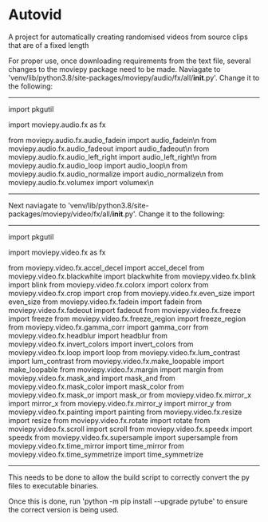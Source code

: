 # Autovid
A project for automatically creating randomised videos from source clips that are of a fixed length

For proper use, once downloading requirements from the text file, several changes to the moviepy package need to be made.
Naviagate to 'venv/lib/python3.8/site-packages/moviepy/audio/fx/all/__init__.py'. Change it to the following:

------------------------------------------------------------------------------------------------------------------------------
import pkgutil

import moviepy.audio.fx as fx

from moviepy.audio.fx.audio_fadein import audio_fadein\n
from moviepy.audio.fx.audio_fadeout import audio_fadeout\n
from moviepy.audio.fx.audio_left_right import audio_left_right\n
from moviepy.audio.fx.audio_loop import audio_loop\n
from moviepy.audio.fx.audio_normalize import audio_normalize\n
from moviepy.audio.fx.volumex import volumex\n

------------------------------------------------------------------------------------------------------------------------------

Next naviagate to 'venv/lib/python3.8/site-packages/moviepy/video/fx/all/__init__.py'. Change it to the following:

------------------------------------------------------------------------------------------------------------------------------
import pkgutil

import moviepy.video.fx as fx

from moviepy.video.fx.accel_decel import accel_decel
from moviepy.video.fx.blackwhite import blackwhite
from moviepy.video.fx.blink import blink
from moviepy.video.fx.colorx import colorx
from moviepy.video.fx.crop import crop
from moviepy.video.fx.even_size import even_size
from moviepy.video.fx.fadein import fadein
from moviepy.video.fx.fadeout import fadeout
from moviepy.video.fx.freeze import freeze
from moviepy.video.fx.freeze_region import freeze_region
from moviepy.video.fx.gamma_corr import gamma_corr
from moviepy.video.fx.headblur import headblur
from moviepy.video.fx.invert_colors import invert_colors
from moviepy.video.fx.loop import loop
from moviepy.video.fx.lum_contrast import lum_contrast
from moviepy.video.fx.make_loopable import make_loopable
from moviepy.video.fx.margin import margin
from moviepy.video.fx.mask_and import mask_and
from moviepy.video.fx.mask_color import mask_color
from moviepy.video.fx.mask_or import mask_or
from moviepy.video.fx.mirror_x import mirror_x
from moviepy.video.fx.mirror_y import mirror_y
from moviepy.video.fx.painting import painting
from moviepy.video.fx.resize import resize
from moviepy.video.fx.rotate import rotate
from moviepy.video.fx.scroll import scroll
from moviepy.video.fx.speedx import speedx
from moviepy.video.fx.supersample import supersample
from moviepy.video.fx.time_mirror import time_mirror
from moviepy.video.fx.time_symmetrize import time_symmetrize

------------------------------------------------------------------------------------------------------------------------------
This needs to be done to allow the build script to correctly convert the py files to executable binaries. 

Once this is done, run 'python -m pip install --upgrade pytube' to ensure the correct version is being used.
